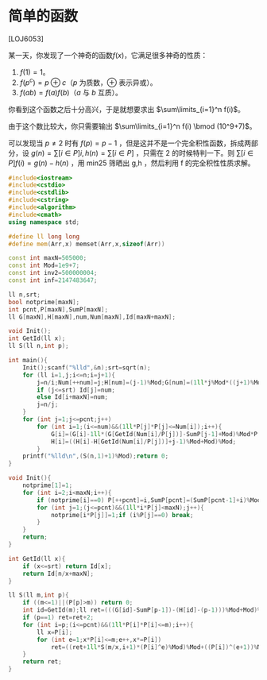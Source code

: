 # 简单的函数
[LOJ6053]

某一天，你发现了一个神奇的函数$f(x)$，它满足很多神奇的性质：

1. $f(1)=1$。
2. $f(p^c)=p \oplus c$（$p$ 为质数，$\oplus$ 表示异或）。
3. $f(ab)=f(a)f(b)$（$a$ 与 $b$ 互质）。

你看到这个函数之后十分高兴，于是就想要求出 $\sum\limits_{i=1}^n f(i)$。

由于这个数比较大，你只需要输出 $\sum\limits_{i=1}^n f(i) \bmod (10^9+7)$。

可以发现当 $p \neq 2$ 时有 $f(p)=p-1$ ，但是这并不是一个完全积性函数，拆成两部分，设 $g(n)=\sum [i \in P]i,h(n)=\sum [i \in P]$ ，只需在 2 的时候特判一下。则 $\sum [i \in P]f(i)=g(n)-h(n)$ ，用 min25 筛晒出 g,h ，然后利用 f 的完全积性性质求解。

```cpp
#include<iostream>
#include<cstdio>
#include<cstdlib>
#include<cstring>
#include<algorithm>
#include<cmath>
using namespace std;

#define ll long long
#define mem(Arr,x) memset(Arr,x,sizeof(Arr))

const int maxN=505000;
const int Mod=1e9+7;
const int inv2=500000004;
const int inf=2147483647;

ll n,srt;
bool notprime[maxN];
int pcnt,P[maxN],SumP[maxN];
ll G[maxN],H[maxN],num,Num[maxN],Id[maxN+maxN];

void Init();
int GetId(ll x);
ll S(ll n,int p);

int main(){
	Init();scanf("%lld",&n);srt=sqrt(n);
	for (ll i=1,j;i<=n;i=j+1){
		j=n/i;Num[++num]=j;H[num]=(j-1)%Mod;G[num]=(1ll*j%Mod*((j+1)%Mod)%Mod*inv2%Mod-1+Mod)%Mod;
		if (j<=srt) Id[j]=num;
		else Id[i+maxN]=num;
		j=n/j;
	}
	for (int j=1;j<=pcnt;j++)
		for (int i=1;(i<=num)&&(1ll*P[j]*P[j]<=Num[i]);i++){
			G[i]=(G[i]-1ll*(G[GetId(Num[i]/P[j])]-SumP[j-1]+Mod)%Mod*P[j]%Mod+Mod)%Mod;
			H[i]=((H[i]-H[GetId(Num[i]/P[j])]+j-1)%Mod+Mod)%Mod;
		}
	printf("%lld\n",(S(n,1)+1)%Mod);return 0;
}

void Init(){
	notprime[1]=1;
	for (int i=2;i<maxN;i++){
		if (notprime[i]==0) P[++pcnt]=i,SumP[pcnt]=(SumP[pcnt-1]+i)%Mod;
		for (int j=1;(j<=pcnt)&&(1ll*i*P[j]<maxN);j++){
			notprime[i*P[j]]=1;if (i%P[j]==0) break;
		}
	}
	return;
}

int GetId(ll x){
	if (x<=srt) return Id[x];
	return Id[n/x+maxN];
}

ll S(ll m,int p){
	if ((m<=1)||(P[p]>m)) return 0;
	int id=GetId(m);ll ret=(((G[id]-SumP[p-1])-(H[id]-(p-1)))%Mod+Mod)%Mod;
	if (p==1) ret=ret+2;
	for (int i=p;(i<=pcnt)&&(1ll*P[i]*P[i]<=m);i++){
		ll x=P[i];
		for (int e=1;x*P[i]<=m;e++,x*=P[i])
			ret=((ret+1ll*S(m/x,i+1)*(P[i]^e)%Mod)%Mod+((P[i])^(e+1))%Mod)%Mod;
	}
	return ret;
}
```